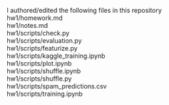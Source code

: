 I authored/edited the following files in this repository <br>
hw1/homework.md <br>
hw1/notes.md <br>
hw1/scripts/check.py <br>
hw1/scripts/evaluation.py <br>
hw1/scripts/featurize.py <br>
hw1/scripts/kaggle_training.ipynb <br>
hw1/scripts/plot.ipynb <br>
hw1/scripts/shuffle.ipynb <br>
hw1/scripts/shuffle.py <br>
hw1/scripts/spam_predictions.csv <br>
hw1/scripts/training.ipynb <br>
